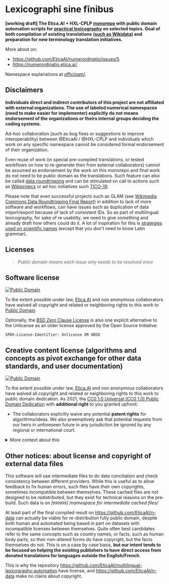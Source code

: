 # Lexicographī sine fīnibus
**[working draft] The Etica.AI + HXL-CPLP [monorepo](https://en.wikipedia.org/wiki/Monorepo) with public domain automation scripts for [practical lexicography](https://en.wikipedia.org/wiki/Lexicography) on selected topics. Goal of both compilation of existing translations ([such as Wikidata](https://www.wikidata.org/wiki/Wikidata:Licensing)) and preparation for new terminology translation initiatives.**

More about on:
- https://github.com/EticaAI/numerordinatio/issues/5
- https://numerordinatio.etica.ai/

Namespace explanations at [officinam/](officinam/).

## Disclaimers

**Individuals direct and indirect contributors of this project are not affiliated with external organizations. The use of labeled numerical namespaces (need to make easier for implementer) explicitly do not means endorsement of the organizations or theirs internal groups deciding the coding systems.**

Ad-hoc collaboration (such as bug fixes or suggestions to improve interoperability) between @EticaAI / @HXL-CPLP and individuals which work on any specific namespace cannot be considered formal endorsement of their organization.

Even reuse of work (in special pre-compiled translations, or tested workflows on how to re-generate then from external collaborators) cannot be assumed as endorsement by the work on this monorepo and final work do not need to be public domain as the translations. Such feature can also be called [data roundtripping](https://diff.wikimedia.org/2019/12/13/data-roundtripping-a-new-frontier-for-glam-wiki-collaborations/) and can be stimulated on call to actions such as [Wikiprojecs](https://m.wikidata.org/wiki/Wikidata:WikiProjects) or ad hoc initiatives such [TICO-19](https://tico-19.github.io/).

Please note that even successful projects such as GLAM (see [Wikimedia Commons Data Roundtripping Final Report](https://upload.wikimedia.org/wikipedia/commons/e/e8/Wikimedia_Commons_Data_Roundtripping_-_Final_report.pdf)) in addition to lack of more software and workflows, can have issues such as duplication of data import/export because of lack of consistent IDs. So as part of multilingual lexicography, for sake of re usability, we need to give something and already draft how others could do it. A lot of inspiration for this is [strategies used on scientific names](https://en.wikipedia.org/wiki/Scientific_name) (except that you don't need to know Latin grammar).

<!--
- https://www.wikidata.org/wiki/Wikidata:Linked_open_data_workflow
- https://www.youtube.com/watch?v=VOO8IS73Cq0&t=19473s
- praeparatio-ex-codex
  - (...)
- dictionaria-specificis
  - dictiōnāria specificīs; /specific group of dictionaries/@eng-Latn
- reconciliātiō de verba
  - reconciliātiō, f, s, (Nominative) https://en.wiktionary.org/wiki/reconciliatio#Latin
  - reconciliātiōnibus, f, pl, (Dative) https://en.wiktionary.org/wiki/reconciliatio#Latin
  - verba, n, pl, (Nominative) https://en.wiktionary.org/wiki/verbum#Latin
- reconciliātiō ergā verba
 - ergā (+ accusative) https://en.wiktionary.org/wiki/erga#Latin
 - verba, n, pl, (accussative)
 - reconciliātiō, f, s, (Nominative) https://en.wiktionary.org/wiki/reconciliatio#Latin
-->

## Licenses

> _Public domain means each issue only needs to be resolved once_

## Software license

[![Public Domain](https://i.creativecommons.org/p/zero/1.0/88x31.png)](UNLICENSE)

To the extent possible under law, [Etica.AI](https://github.com/EticaAI)
and non anonymous collaborators have waived all copyright and related or
neighboring rights to this work to [Public Domain](UNLICENSE).

Optionally, the [BSD Zero Clause License](https://spdx.org/licenses/0BSD.html)
is also one explicit alternative to the Unlicense as an older license approved
by the Open Source Initiative:

`SPDX-License-Identifier: Unlicense OR 0BSD`

## Creative content license (algorithms and concepts as pivot exchange for other data standards, and user documentation)

[![Public Domain](https://i.creativecommons.org/p/zero/1.0/88x31.png)](UNLICENSE)

To the extent possible under law, [Etica.AI](https://github.com/EticaAI)
and non anonymous collaborators have waived all copyright and related or
neighboring rights to this work to public domain dedication. As 2021, the
[CC0 1.0 Universal (CC0 1.0) Public Domain Dedication](https://creativecommons.org/publicdomain/zero/1.0/)
with **additional right** to you granted upfront:

- The collaborators explicitly waive any potential **patent rights** for
  algorithms/ideas. We also preemptively ask that potential requests from our
  heirs in unforeseen future in any jurisdiction be ignored by any regional or
  international court.

<details>
<summary>More context about this</summary>

This different license for creative content is mostly for lawyers who would
complain about use of Unlicense for creative content. More context (from the
point of open source) on waiving patent rigths explicitly (since no better license for
creative content do exist) is here: <https://opensource.org/faq#cc-zero>.

There is no interest by ourselves to do _patent troll_ (for monetary gain)
or allow abuse copyrights (to enforce companies, organizations, o
governments) even if:

- we directly strongly disagree
- some entity try to use us as proxy to enforce us some sort of boycott to any
  other entity.

Note that data exchange on humanitarian context, even outside global-like
war-time, already is quite complex and the need of accurate linguistic content
conversion still even more critical to not have know errors. While the idea of
stories behind cases like the "_黙殺_" ("_mokusatsu_") are disputable, the
modern tooling to deal with multilingual terminology (including used to
create dictionaries) is prone to human error.

</details>

## Other notices: about license and copyright of external data files

This software will use intermediate files to do data conciliation and check consistency between different providers. While this is useful as to allow feedback to fix human errors, such files have their own copyrights, sometimes incompatible between themselves. These cached files are not designed to be redistributed, but they exist for technical reasons on the pre-build. Such data is on _[`999999`] /namespace for intermediate cached files/_

At least part of the final compiled result on https://github.com/EticaAI/n-data can actually be viable for re-distribution fully public domain, despite both human and automated being based in part on datasets with incompatible licenses between themselves. Quite often best candidates refer to the same concepts such as country names, or facts, such as human body parts, so their non-altered forms do have copyright, but the facts themselves do not. This is on a case by case basis, **but our intent tends to be focused on helping the existing publishers to have direct access from donated translations for languages outside the English/French**.

This is why the repository https://github.com/EticaAI/multilingual-lexicography-automation have license, and https://github.com/EticaAI/n-data make no clains about copyright.